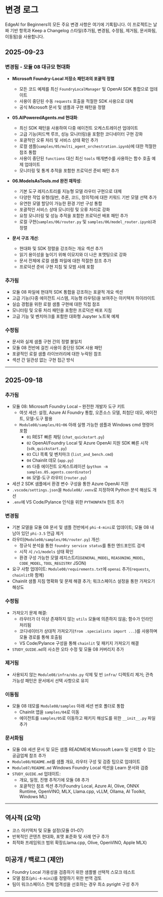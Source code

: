 <!--
CO_OP_TRANSLATOR_METADATA:
{
  "original_hash": "906e890232c6c2e1dac4cccfeb449acd",
  "translation_date": "2025-09-24T10:37:30+00:00",
  "source_file": "CHANGELOG.md",
  "language_code": "ko"
}
-->
# 변경 로그

EdgeAI for Beginners의 모든 주요 변경 사항은 여기에 기록됩니다. 이 프로젝트는 날짜 기반 항목과 Keep a Changelog 스타일(추가됨, 변경됨, 수정됨, 제거됨, 문서화됨, 이동됨)을 사용합니다.

## 2025-09-23

### 변경됨 - 모듈 08 대규모 현대화
- **Microsoft Foundry-Local 저장소 패턴과의 포괄적 정렬**
  - 모든 코드 예제를 최신 `FoundryLocalManager` 및 OpenAI SDK 통합으로 업데이트
  - 사용이 중단된 수동 `requests` 호출을 적절한 SDK 사용으로 대체
  - 공식 Microsoft 문서 및 샘플과 구현 패턴을 정렬

- **05.AIPoweredAgents.md 현대화**:
  - 최신 SDK 패턴을 사용하여 다중 에이전트 오케스트레이션 업데이트
  - 고급 기능(피드백 루프, 성능 모니터링)을 포함한 코디네이터 구현 강화
  - 포괄적인 오류 처리 및 서비스 상태 확인 추가
  - 로컬 샘플(`samples/05/multi_agent_orchestration.ipynb`)에 대한 적절한 참조 통합
  - 사용이 중단된 `functions` 대신 최신 `tools` 매개변수를 사용하는 함수 호출 예제 업데이트
  - 모니터링 및 통계 추적을 포함한 프로덕션 준비 패턴 추가

- **06.ModelsAsTools.md 완전 재작성**:
  - 기본 도구 레지스트리를 지능형 모델 라우터 구현으로 대체
  - 다양한 작업 유형(일반, 추론, 코드, 창의적)에 대한 키워드 기반 모델 선택 추가
  - 유연한 모델 할당이 가능한 환경 기반 구성 통합
  - 포괄적인 서비스 상태 모니터링 및 오류 처리로 강화
  - 요청 모니터링 및 성능 추적을 포함한 프로덕션 배포 패턴 추가
  - 로컬 구현(`samples/06/router.py` 및 `samples/06/model_router.ipynb`)과 정렬

- **문서 구조 개선**:
  - 현대화 및 SDK 정렬을 강조하는 개요 섹션 추가
  - 읽기 용이성을 높이기 위해 이모지와 더 나은 포맷팅으로 강화
  - 문서 전체에 로컬 샘플 파일에 대한 적절한 참조 추가
  - 프로덕션 준비 구현 지침 및 모범 사례 포함

### 추가됨
- 모듈 08 파일에 현대적 SDK 통합을 강조하는 포괄적 개요 섹션
- 고급 기능(다중 에이전트 시스템, 지능형 라우팅)을 보여주는 아키텍처 하이라이트
- 실습 경험을 위한 로컬 샘플 구현에 대한 직접 참조
- 모니터링 및 오류 처리 패턴을 포함한 프로덕션 배포 지침
- 고급 기능 및 벤치마크를 포함한 대화형 Jupyter 노트북 예제

### 수정됨
- 문서와 실제 샘플 구현 간의 정렬 불일치
- 모듈 08 전반에 걸친 사용이 중단된 SDK 사용 패턴
- 포괄적인 로컬 샘플 라이브러리에 대한 누락된 참조
- 섹션 간 일관성 없는 구현 접근 방식

---

## 2025-09-18

### 추가됨
- 모듈 08: Microsoft Foundry Local – 완전한 개발자 도구 키트
  - 여섯 세션: 설정, Azure AI Foundry 통합, 오픈소스 모델, 최첨단 데모, 에이전트, 모델-도구 활용
  - `Module08/samples/01`–`06` 아래 실행 가능한 샘플과 Windows cmd 명령어 포함
    - `01` REST 빠른 채팅 (`chat_quickstart.py`)
    - `02` OpenAI/Foundry Local 및 Azure OpenAI 지원 SDK 빠른 시작 (`sdk_quickstart.py`)
    - `03` CLI 목록 및 벤치마크 (`list_and_bench.cmd`)
    - `04` Chainlit 데모 (`app.py`)
    - `05` 다중 에이전트 오케스트레이션 (`python -m samples.05.agents.coordinator`)
    - `06` 모델-도구 라우터 (`router.py`)
- 세션 2 SDK 샘플에서 환경 변수 구성을 통한 Azure OpenAI 지원
- `.vscode/settings.json`을 `Module08/.venv`로 지정하여 Python 분석 해상도 개선
- `.env`에 VS Code/Pylance 인식을 위한 `PYTHONPATH` 힌트 추가

### 변경됨
- 기본 모델을 모듈 08 문서 및 샘플 전반에서 `phi-4-mini`로 업데이트; 모듈 08 내 남아 있던 `phi-3.5` 언급 제거
- 라우터(`Module08/samples/06/router.py`) 개선:
  - 정규식 분석을 통한 `foundry service status`를 통한 엔드포인트 검색
  - 시작 시 `/v1/models` 상태 확인
  - 환경 구성 가능한 모델 레지스트리(`GENERAL_MODEL`, `REASONING_MODEL`, `CODE_MODEL`, `TOOL_REGISTRY` JSON)
- 요구 사항 업데이트: `Module08/requirements.txt`에 `openai` 추가(`requests`, `chainlit`와 함께)
- Chainlit 샘플 지침 명확화 및 문제 해결 추가; 워크스페이스 설정을 통한 가져오기 해상도

### 수정됨
- 가져오기 문제 해결:
  - 라우터가 더 이상 존재하지 않는 `utils` 모듈에 의존하지 않음; 함수가 인라인 처리됨
  - 코디네이터가 상대적 가져오기(`from .specialists import ...`)를 사용하며 모듈 경로를 통해 호출됨
  - VS Code/Pylance 구성을 통해 `chainlit` 및 패키지 가져오기 해결
- `STUDY_GUIDE.md`의 사소한 오타 수정 및 모듈 08 커버리지 추가

### 제거됨
- 사용되지 않는 `Module08/infra/obs.py` 삭제 및 빈 `infra/` 디렉토리 제거; 관측 가능성 패턴은 문서에서 선택 사항으로 유지

### 이동됨
- 모듈 08 데모를 `Module08/samples` 아래 세션 번호 폴더로 통합
  - Chainlit 앱을 `samples/04`로 이동
  - 에이전트를 `samples/05`로 이동하고 패키지 해상도를 위한 `__init__.py` 파일 추가

### 문서화됨
- 모듈 08 세션 문서 및 모든 샘플 README에 Microsoft Learn 및 신뢰할 수 있는 공급업체 참조 추가
- `Module08/README.md`를 샘플 개요, 라우터 구성 및 검증 팁으로 업데이트
- `Module07/README.md` Windows Foundry Local 섹션을 Learn 문서와 검증
- `STUDY_GUIDE.md` 업데이트:
  - 개요, 일정, 진행 추적기에 모듈 08 추가
  - 포괄적인 참조 섹션 추가(Foundry Local, Azure AI, Olive, ONNX Runtime, OpenVINO, MLX, Llama.cpp, vLLM, Ollama, AI Toolkit, Windows ML)

---

## 역사적 (요약)
- 코스 아키텍처 및 모듈 설정(모듈 01–07)
- 반복적인 콘텐츠 현대화, 포맷 표준화 및 사례 연구 추가
- 최적화 프레임워크 범위 확장(Llama.cpp, Olive, OpenVINO, Apple MLX)

## 미공개 / 백로그 (제안)
- Foundry Local 가용성을 검증하기 위한 샘플별 선택적 스모크 테스트
- 모델 참조(`phi-4-mini`)를 정렬하기 위한 번역 검토
- 팀이 워크스페이스 전체 엄격성을 선호하는 경우 최소 pyright 구성 추가

---

